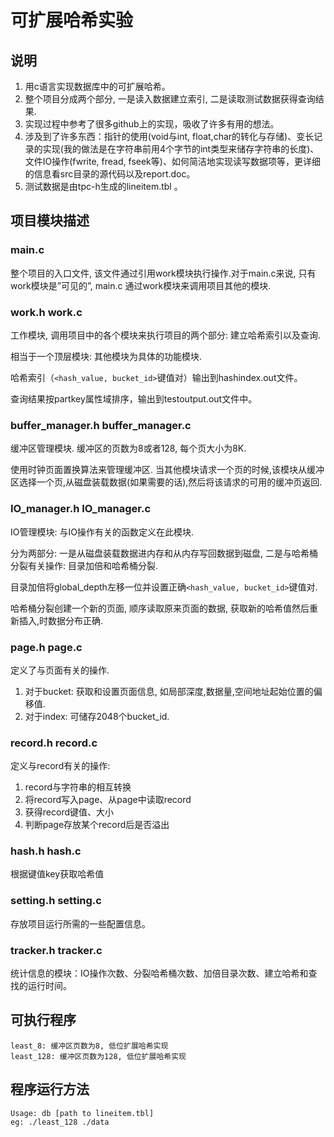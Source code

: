# 可扩展哈希实验

## 说明

1. 用c语言实现数据库中的可扩展哈希。
2. 整个项目分成两个部分, 一是读入数据建立索引, 二是读取测试数据获得查询结果.
3. 实现过程中参考了很多github上的实现，吸收了许多有用的想法。
4. 涉及到了许多东西：指针的使用(void与int, float,char的转化与存储)、变长记录的实现(我的做法是在字符串前用4个字节的int类型来储存字符串的长度)、文件IO操作(fwrite, fread, fseek等)、如何简洁地实现读写数据项等，更详细的信息看src目录的源代码以及report.doc。
5. 测试数据是由tpc-h生成的lineitem.tbl 。




## 项目模块描述

### main.c

整个项目的入口文件, 该文件通过引用work模块执行操作.对于main.c来说, 只有work模块是”可见的”, main.c 通过work模块来调用项目其他的模块.

### work.h work.c

工作模块, 调用项目中的各个模块来执行项目的两个部分: 建立哈希索引以及查询.

相当于一个顶层模块: 其他模块为具体的功能模块.

哈希索引（`<hash_value, bucket_id>`键值对）输出到hashindex.out文件。

查询结果按partkey属性域排序，输出到testoutput.out文件中。

### buffer_manager.h buffer_manager.c

缓冲区管理模块. 缓冲区的页数为8或者128, 每个页大小为8K.

使用时钟页面置换算法来管理缓冲区. 当其他模块请求一个页的时候,该模块从缓冲区选择一个页,从磁盘装载数据(如果需要的话),然后将该请求的可用的缓冲页返回.

### IO_manager.h IO_manager.c

IO管理模块: 与IO操作有关的函数定义在此模块.

分为两部分: 一是从磁盘装载数据进内存和从内存写回数据到磁盘, 二是与哈希桶分裂有关操作: 目录加倍和哈希桶分裂.

目录加倍将global_depth左移一位并设置正确`<hash_value, bucket_id>`键值对.

哈希桶分裂创建一个新的页面, 顺序读取原来页面的数据, 获取新的哈希值然后重新插入,时数据分布正确.

### page.h page.c

定义了与页面有关的操作.

1. 对于bucket: 获取和设置页面信息, 如局部深度,数据量,空间地址起始位置的偏移值.
2. 对于index: 可储存2048个bucket_id.

### record.h record.c

定义与record有关的操作:

1. record与字符串的相互转换
2. 将record写入page、从page中读取record
3. 获得record键值、大小
4. 判断page存放某个record后是否溢出

### hash.h hash.c

根据键值key获取哈希值

### setting.h setting.c

存放项目运行所需的一些配置信息。

### tracker.h tracker.c

统计信息的模块：IO操作次数、分裂哈希桶次数、加倍目录次数、建立哈希和查找的运行时间。



## 可执行程序

    least_8: 缓冲区页数为8, 低位扩展哈希实现
    least_128: 缓冲区页数为128, 低位扩展哈希实现


## 程序运行方法

    Usage: db [path to lineitem.tbl]
    eg: ./least_128 ./data
